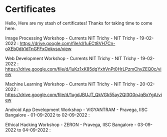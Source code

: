 # Certificates

Hello, Here are my stash of certificates! Thanks for taking time to come here.

Image Processing Workshop - Currents NIT Trichy - NIT Trichy - 19-02-2022 : https://drive.google.com/file/d/1uECt8VH7Cn-oXEb0db1dTnGFFxOqkvso/view

Web Development Workshop  - Currents NIT Trichy - NIT Trichy - 19-02-2022 : https://drive.google.com/file/d/1uKz1xK85dgYxhVnPt0HrLPzmChyZEQ0c/view

Machine Learning Workshop - Currents NIT Trichy - NIT Trichy - 20-02-2022 : https://drive.google.com/file/d/1ugdJBUJT_QkVGk55ay2Ql3G0pJqBxYgA/view

Android App Development Workshop  - VIGYANTRAM - Pravega, IISC Bangalore - 01-09-2022 to 02-09-2022 : 

Ethical Hacking Workshop          - ZERON      - Pravega, IISC Bangalore - 03-09-2022 to 04-09-2022 : 

